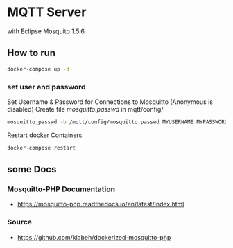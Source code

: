# MQTT Server

with Eclipse Mosquito 1.5.6

## How to run

```sh
docker-compose up -d
```

### set user and password

Set Username & Password for Connections to Mosquitto (Anonymous is disabled)
Create file _mosquitto.passwd_ in mqtt/config/

```sh
mosquitto_passwd -b /mqtt/config/mosquitto.passwd MYUSERNAME MYPASSWORD
```

Restart docker Containers

```sh
docker-compose restart
```

## some Docs

### Mosquitto-PHP Documentation

+ https://mosquitto-php.readthedocs.io/en/latest/index.html

### Source

+ https://github.com/klabeh/dockerized-mosquitto-php
